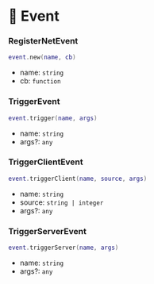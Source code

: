 # 📄 Event

### RegisterNetEvent

```lua
event.new(name, cb)
```

* name: `string`&#x20;
* cb: `function`&#x20;

### TriggerEvent

```lua
event.trigger(name, args)
```

* name: `string`&#x20;
* args?: `any`&#x20;

### TriggerClientEvent

```lua
event.triggerClient(name, source, args)
```

* name: `string`&#x20;
* source: `string | integer`&#x20;
* args?: `any`&#x20;

### TriggerServerEvent

```lua
event.triggerServer(name, args)
```

* name: `string`&#x20;
* args?: `any`&#x20;
